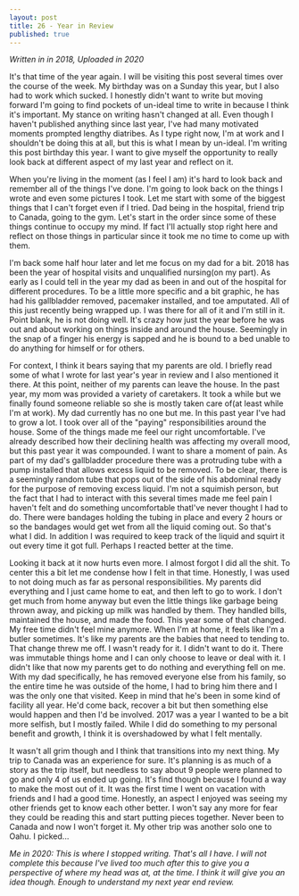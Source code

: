 ```yaml
---
layout: post
title: 26 - Year in Review
published: true
---
```

_Written in in 2018, Uploaded in 2020_

It's that time of the year again. I will be visiting this post several times over the course of the week. My birthday was on a Sunday this year, but I also had to work which sucked. I honestly didn't want to write but moving forward I'm going to find pockets of un-ideal time to write in because I think it's important. My stance on writing hasn't changed at all. Even though I haven't published anything since last year, I've had many motivated moments prompted lengthy diatribes. As I type right now, I'm at work and I shouldn't be doing this at all, but this is what I mean by un-ideal. I'm writing this post birthday this year. I want to give myself the opportunity to really look back at different aspect of my last year and reflect on it. 

When you're living in the moment (as I feel I am) it's hard to look back and remember all of the things I've done. I'm going to look back on the things I wrote and even some pictures I took. Let me start with some of the biggest things that I can't forget even if I tried. Dad being in the hospital, friend trip to Canada, going to the gym. Let's start in the order since some of these things continue to occupy my mind. If fact I'll actually stop right here and reflect on those things in particular since it took me no time to come up with them. 

I'm back some half hour later and let me focus on my dad for a bit. 2018 has been the year of hospital visits and unqualified nursing(on my part). As early as I could tell in the year my dad as been in and out of the hospital for different procedures. To be a little more specific and a bit graphic, he has had his gallbladder removed, pacemaker installed, and toe amputated. All of this just recently being wrapped up. I was there for all of it and I'm still in it. Point blank, he is not doing well. It's crazy how just the year before he was out and about working on things inside and around the house. Seemingly in the snap of a finger his energy is sapped and he is bound to a bed unable to do anything for himself or for others. 

For context, I think it bears saying that my parents are old. I briefly read some of what I wrote for last year's year in review and I also mentioned it there. At this point, neither of my parents can leave the house. In the past year, my mom was provided a variety of caretakers. It took a while but we finally found someone reliable so she is mostly taken care of(at least while I'm at work). My dad currently has no one but me. In this past year I've had to grow a lot. I took over all of the "paying" responsibilities around the house. Some of the things made me feel our right uncomfortable. I've already described how their declining health was affecting my overall mood, but this past year it was compounded. I want to share a moment of pain. As part of my dad's gallbladder procedure there was a protruding tube with a pump installed that allows excess liquid to be removed. To be clear, there is a seemingly random tube that pops out of the side of his abdominal ready for the purpose of removing excess liquid. I'm not a squimish person, but the fact that I had to interact with this several times made me feel pain I haven't felt and do something uncomfortable thatI've never thought I had to do. There were bandages holding the tubing in place and every 2 hours or so the bandages would get wet from all the liquid coming out. So that's what I did. In addition I was required to keep track of the liquid and squirt it out every time it got full. Perhaps I reacted better at the time. 

Looking it back at it now hurts even more. I almost forgot I did all the shit. To center this a bit let me condense how I felt in that time. Honestly, I was used to not doing much as far as personal responsibilities. My parents did everything and I just came home to eat, and then left to go to work. I don't get much from home anyway but even the little things like garbage being thrown away, and picking up milk was handled by them. They handled bills, maintained the house, and made the food. This year some of that changed. My free time didn't feel mine anymore. When I'm at home, it feels like I'm a butler sometimes. It's like my parents are the babies that need to tending to. That change threw me off. I wasn't ready for it. I didn't want to do it. There was immutable things home and I can only choose to leave or deal with it. I didn't like that now my parents get to do nothing and everything fell on me. With my dad specifically, he has removed everyone else from his family, so the entire time he was outside of the home, I had to bring him there and I was the only one that visited. Keep in mind that he's been in some kind of facility all year. He'd come back, recover a bit but then something else would happen and then I'd be involved. 2017 was a year I wanted to be a bit more selfish, but I mostly failed. While I did do something to my personal benefit and growth, I think it is overshadowed by what I felt mentally. 

It wasn't all grim though and I think that transitions into my next thing. My trip to Canada was an experience for sure. It's planning is as much of a story as the trip itself, but needless to say about 9 people were planned to go and only 4 of us ended up going. It's find though because I found a way to make the most out of it. It was the first time I went on vacation with friends and I had a good time. Honestly, an aspect I enjoyed was seeing my other friends get to know each other better. I won't say any more for fear they could be reading this and start putting pieces together. Never been to Canada and now I won't forget it. My other trip was another solo one to Oahu. I picked... 

_Me in 2020: This is where I stopped writing. That's all I have. I will not complete this because I've lived too much after this to give you a perspective of where my head was at, at the time. I think it will give you an idea though. Enough to understand my next year end review._

